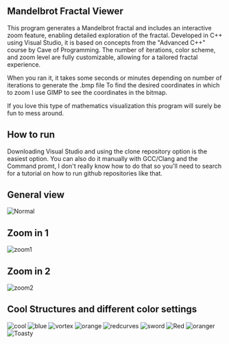 Mandelbrot Fractal Viewer
------------------------
This program generates a Mandelbrot fractal and includes an interactive zoom feature, 
enabling detailed exploration of the fractal. Developed in C++ using Visual Studio, 
it is based on concepts from the "Advanced C++" course by Cave of Programming. 
The number of iterations, color scheme, and zoom level are fully customizable, allowing for a tailored fractal experience.

When you ran it, it takes some seconds or minutes depending on number of iterations to generate the .bmp file
To find the desired coordinates in which to zoom I use GIMP to see the coordinates in the bitmap.

If you love this type of mathematics visualization this program will surely be fun to mess around. 

How to run
-
Downloading Visual Studio and using the clone repository option is the easiest option. You can also do it manually with GCC/Clang and the Command promt, I don't really know how to do that so you'll need to search for a tutorial on how to run github repositories like that. 

General view
-
![Normal](https://github.com/user-attachments/assets/51ea77a8-30c9-4a6a-b5ce-ecfa11a74d38)

Zoom in 1
-
![zoom1](https://github.com/user-attachments/assets/8df34d36-5230-4c6c-97f2-b1fea0f8c913)

Zoom in 2
-
![zoom2](https://github.com/user-attachments/assets/0b1a3fa1-db33-41ac-bfd4-e955e8912f68)

Cool Structures and different color settings
-
![cool](https://github.com/user-attachments/assets/83a32724-d640-4f27-bd4c-d1f175a8fe14)
![blue](https://github.com/user-attachments/assets/37b81f37-e12b-49f9-8a73-e59dcda52955)
![vortex](https://github.com/user-attachments/assets/a8fd1cd8-72aa-4ea1-aa0b-bac9b7cb3520)
![orange](https://github.com/user-attachments/assets/68c5f5a5-8914-4508-bb8a-cfa5c766e8f0)
![redcurves](https://github.com/user-attachments/assets/3c7808cc-6da1-4749-927a-3c479731fb72)
![sword](https://github.com/user-attachments/assets/6eecb2f4-380b-42f9-a886-a1d9efc15f52)
![Red](https://github.com/user-attachments/assets/656df4ec-4e46-4105-a60a-b2eae93ff0a0)
![oranger](https://github.com/user-attachments/assets/79a59f8b-2c03-4d5f-b787-765cb569d18a)
![Toasty](https://github.com/user-attachments/assets/50876fda-98ed-4ef6-abf7-39e8467b403f)

